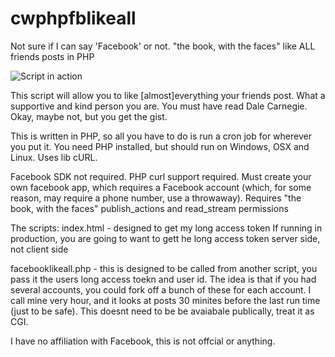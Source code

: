 cwphpfblikeall
==============
Not sure if I can say 'Facebook' or not.
"the book, with the faces" like ALL friends posts in PHP

![Script in action](https://i.imgur.com/Ll0irSu.jpg)

This script will allow you to like [almost]everything your friends post.
What a supportive and kind person you are. You must have read Dale Carnegie. Okay, maybe not, but you get the gist.

This is written in PHP, so all you have to do is run a cron job for wherever you put it.
You need PHP installed, but should run on Windows, OSX and Linux.
Uses lib cURL.

Facebook SDK not required.
PHP curl support required.
Must create your own facebook app, which requires a Facebook account (which, for some reason, may require a phone number, use a throwaway).
Requires "the book, with the faces" publish_actions and read_stream permissions



The scripts:
index.html - designed to get my long access token
If running in production, you are going to want to gett he long access token server side, not client side

facebooklikeall.php - this is designed to be called from another script, you pass it the users long access toekn and user id. The idea is that if you had several accounts, you could fork off a bunch of these for each account. I call mine very hour, and it looks at posts 30 minites before the last run time (just to be safe). This doesnt need to be be avaiabale publically, treat it as CGI.

I have no affiliation with Facebook, this is not offcial or anything.



